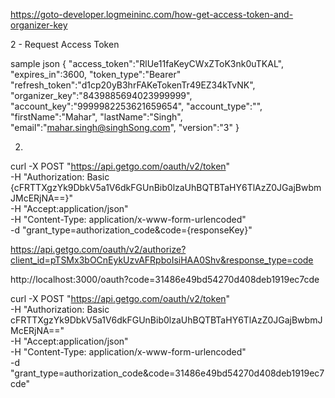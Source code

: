 
https://goto-developer.logmeininc.com/how-get-access-token-and-organizer-key

2 - Request Access Token

sample json
{
 "access_token":"RlUe11faKeyCWxZToK3nk0uTKAL",
 "expires_in":3600,
 "token_type":"Bearer"
 "refresh_token":"d1cp20yB3hrFAKeTokenTr49EZ34kTvNK",
 "organizer_key":"8439885694023999999",
 "account_key":"9999982253621659654",
 "account_type":"",
 "firstName":"Mahar",
 "lastName":"Singh",
 "email":"mahar.singh@singhSong.com",
 "version":"3"
}

2.
curl -X POST "https://api.getgo.com/oauth/v2/token" \
  -H "Authorization: Basic {cFRTTXgzYk9DbkV5a1V6dkFGUnBib0lzaUhBQTBTaHY6TlAzZ0JGajBwbmJMcERjNA==}" \
  -H "Accept:application/json" \
  -H "Content-Type: application/x-www-form-urlencoded" \
  -d "grant_type=authorization_code&code={responseKey}"


https://api.getgo.com/oauth/v2/authorize?client_id=pTSMx3bOCnEykUzvAFRpboIsiHAA0Shv&response_type=code



http://localhost:3000/oauth?code=31486e49bd54270d408deb1919ec7cde

  curl -X POST "https://api.getgo.com/oauth/v2/token" \
  -H "Authorization: Basic cFRTTXgzYk9DbkV5a1V6dkFGUnBib0lzaUhBQTBTaHY6TlAzZ0JGajBwbmJMcERjNA==" \
  -H "Accept:application/json" \
  -H "Content-Type: application/x-www-form-urlencoded" \
  -d "grant_type=authorization_code&code=31486e49bd54270d408deb1919ec7cde"